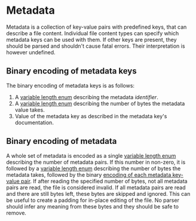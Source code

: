 # Metadata

Metadata is a collection of key-value pairs with predefined keys, that can describe a file content. Individual file content types can specify which metadata keys can be used with them. If other keys are present, they should be parsed and shouldn't cause fatal errors. Their interpretation is however undefined.

## Binary encoding of metadata keys

The binary encoding of metadata keys is as follows:
1. A [variable length enum](/binary_types/Variable%20Length%20Enum.md) describing the metadata *identifier*.
2. A [variable length enum](/binary_types/Variable%20Length%20Enum.md) describing the number of bytes the metadata value takes.
3. Value of the metadata key as described in the metadata key's documentation.

## Binary encoding of metadata

A whole set of metadata is encoded as a single [variable length enum](/binary_types/Variable%20Length%20Enum.md) describing the number of metadata pairs. If this number in non-zero, it is followed by a [variable length enum](/binary_types/Variable%20Length%20Enum.md) describing the number of bytes the metadata takes, followed by the binary [encoding of each metadata key-value pair](#binary-encoding-of-metadata-keys). If after reading the specified number of bytes, not all metadata pairs are read, the file is considered invalid. If all metadata pairs are read and there are still bytes left, these bytes are skipped and ignored. This can be useful to create a padding for in-place editing of the file. No parser should infer any meaning from these bytes and they should be safe to remove.

